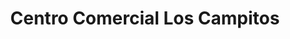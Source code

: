 ---
title: "Centro Comercial Los Campitos"
url: /caracas/centro-comercial-los-campitos/
shop: centro comercial
---